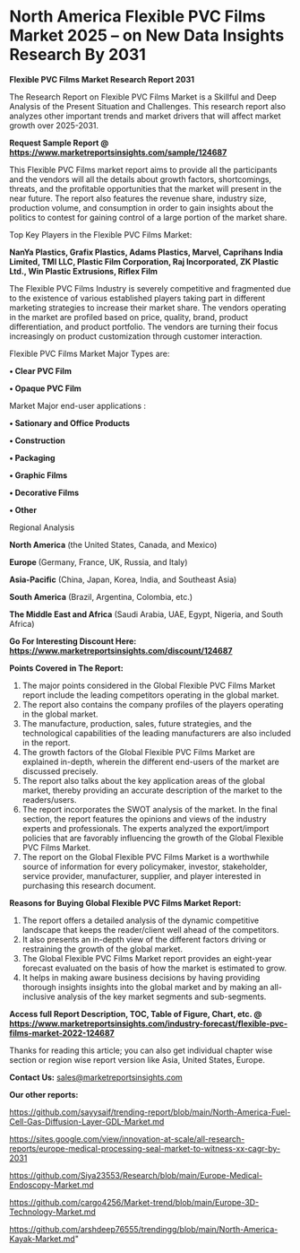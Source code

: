 # North America Flexible PVC Films Market 2025 – on New Data Insights Research By 2031

<strong>Flexible PVC Films Market Research Report 2031</strong>

The Research Report on Flexible PVC Films Market is a Skillful and Deep Analysis of the Present Situation and Challenges. This research report also analyzes other important trends and market drivers that will affect market growth over 2025-2031.

<strong>Request Sample Report @ <a href=https://www.marketreportsinsights.com/sample/124687>https://www.marketreportsinsights.com/sample/124687</a></strong>

This Flexible PVC Films market report aims to provide all the participants and the vendors will all the details about growth factors, shortcomings, threats, and the profitable opportunities that the market will present in the near future. The report also features the revenue share, industry size, production volume, and consumption in order to gain insights about the politics to contest for gaining control of a large portion of the market share.

Top Key Players in the Flexible PVC Films Market:

<strong>NanYa Plastics, Grafix Plastics, Adams Plastics, Marvel, Caprihans India Limited, TMI LLC, Plastic Film Corporation, Raj Incorporated, ZK Plastic Ltd., Win Plastic Extrusions, Riflex Film</strong>

The Flexible PVC Films Industry is severely competitive and fragmented due to the existence of various established players taking part in different marketing strategies to increase their market share. The vendors operating in the market are profiled based on price, quality, brand, product differentiation, and product portfolio. The vendors are turning their focus increasingly on product customization through customer interaction.

Flexible PVC Films Market Major Types are:

<strong>• Clear PVC Film

• Opaque PVC Film</strong>

Market Major end-user applications :

<strong>• Sationary and Office Products

• Construction

• Packaging

• Graphic Films

• Decorative Films

• Other</strong>

Regional Analysis

</u><strong><b>North America</b></strong> (the United States, Canada, and Mexico)

<strong><b>Europe </b></strong>(Germany, France, UK, Russia, and Italy)

<strong><b>Asia-Pacific</b></strong> (China, Japan, Korea, India, and Southeast Asia)

<strong><b>South America</b></strong> (Brazil, Argentina, Colombia, etc.)

<strong><b>The Middle East and Africa</b></strong> (Saudi Arabia, UAE, Egypt, Nigeria, and South Africa)

<strong>Go For Interesting Discount Here: <a href=https://www.marketreportsinsights.com/discount/124687>https://www.marketreportsinsights.com/discount/124687</a></strong>

<strong>Points Covered in The Report:</strong>
<ol>
  <li>The major points considered in the Global Flexible PVC Films Market report include the leading competitors operating in the global market.</li>
  <li>The report also contains the company profiles of the players operating in the global market.</li>
  <li>The manufacture, production, sales, future strategies, and the technological capabilities of the leading manufacturers are also included in the report.</li>
  <li>The growth factors of the Global Flexible PVC Films Market are explained in-depth, wherein the different end-users of the market are discussed precisely.</li>
  <li>The report also talks about the key application areas of the global market, thereby providing an accurate description of the market to the readers/users.</li>
  <li>The report incorporates the SWOT analysis of the market. In the final section, the report features the opinions and views of the industry experts and professionals. The experts analyzed the export/import policies that are favorably influencing the growth of the Global Flexible PVC Films Market.</li>
  <li>The report on the Global Flexible PVC Films Market is a worthwhile source of information for every policymaker, investor, stakeholder, service provider, manufacturer, supplier, and player interested in purchasing this research document.</li>
</ol>
<strong>Reasons for Buying Global Flexible PVC Films Market Report:</strong>

<ol>
  <li>The report offers a detailed analysis of the dynamic competitive landscape that keeps the reader/client well ahead of the competitors.</li>
  <li>It also presents an in-depth view of the different factors driving or restraining the growth of the global market.</li>
  <li>The Global Flexible PVC Films Market report provides an eight-year forecast evaluated on the basis of how the market is estimated to grow.</li>
  <li>It helps in making aware business decisions by having providing thorough insights insights into the global market and by making an all-inclusive analysis of the key market segments and sub-segments.</li>
</ol>
<strong>Access full Report Description, TOC, Table of Figure, Chart, etc. @ <a href=https://www.marketreportsinsights.com/industry-forecast/flexible-pvc-films-market-2022-124687>https://www.marketreportsinsights.com/industry-forecast/flexible-pvc-films-market-2022-124687</a></strong>


Thanks for reading this article; you can also get individual chapter wise section or region wise report version like Asia, United States, Europe.

<strong>Contact Us:</strong>
sales@marketreportsinsights.com

<strong>Our other reports:</strong>

<a href=https://github.com/sayysaif/trending-report/blob/main/North-America-Fuel-Cell-Gas-Diffusion-Layer-GDL-Market.md>https://github.com/sayysaif/trending-report/blob/main/North-America-Fuel-Cell-Gas-Diffusion-Layer-GDL-Market.md</a>

<a href=https://sites.google.com/view/innovation-at-scale/all-research-reports/europe-medical-processing-seal-market-to-witness-xx-cagr-by-2031>https://sites.google.com/view/innovation-at-scale/all-research-reports/europe-medical-processing-seal-market-to-witness-xx-cagr-by-2031</a>

<a href=https://github.com/Siya23553/Research/blob/main/Europe-Medical-Endoscopy-Market.md>https://github.com/Siya23553/Research/blob/main/Europe-Medical-Endoscopy-Market.md</a>

<a href=https://github.com/cargo4256/Market-trend/blob/main/Europe-3D-Technology-Market.md>https://github.com/cargo4256/Market-trend/blob/main/Europe-3D-Technology-Market.md</a>

<a href=https://github.com/arshdeep76555/trendingg/blob/main/North-America-Kayak-Market.md>https://github.com/arshdeep76555/trendingg/blob/main/North-America-Kayak-Market.md</a>"
